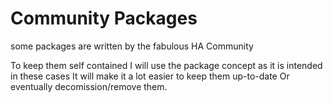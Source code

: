 # Community Packages

some packages are written by the fabulous HA Community

To keep them self contained I will use the package concept as it is intended in these cases
It will make it a lot easier to keep them up-to-date 
Or eventually decomission/remove them.